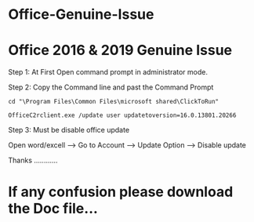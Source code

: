 # Office-Genuine-Issue
# Office 2016 &amp; 2019 Genuine Issue


Step 1: At First Open command prompt in administrator mode.

Step 2: Copy the Command line and past the Command Prompt
    
    cd "\Program Files\Common Files\microsoft shared\ClickToRun"
    
    OfficeC2rclient.exe /update user updatetoversion=16.0.13801.20266
    
Step 3: Must be disable office update

Open word/excell --> Go to Account --> Update Option --> Disable update

Thanks ............

# If any confusion please download the Doc file...
